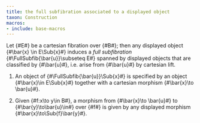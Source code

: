 ```yaml
---
title: the full subfibration associated to a displayed object
taxon: Construction
macros:
- include: base-macros
---
```


Let {#E#} be a cartesian fibration
over {#B#}; then any displayed object {#\bar{x} \in E\Sub{x}#} induces a *full subfibration* {#\FullSubfib{\bar{u}}\subseteq E#} spanned by displayed objects that are classified by {#\bar{u}#}, i.e. arise from {#\bar{u}#} by cartesian lift.

1. An object of {#\FullSubfib{\bar{u}}\Sub{x}#} is specified by an object {#\bar{x}\in E\Sub{x}#} together with a cartesian morphism {#\bar{x}\to \bar{u}#}.

2. Given {#f:x\to y\in B#}, a morphism from {#\bar{x}\to \bar{u}#} to {#\bar{y}\to\bar{u}\in#} over {#f#} is given by any displayed morphism {#\bar{x}\to\Sub{f}\bar{y}#}.
